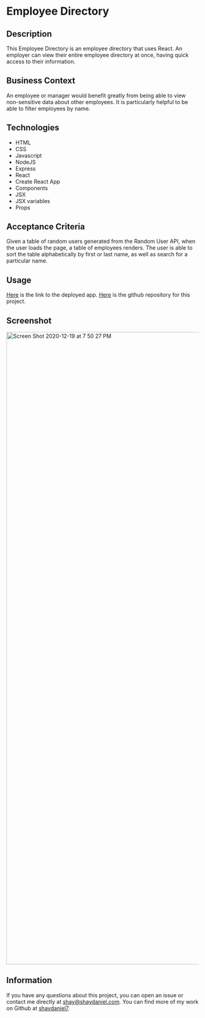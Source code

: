# Employee Directory

## Description
This Employee Directory is an employee directory that uses React. An employer can view their entire employee directory at once, having quick access to their information.

## Business Context
An employee or manager would benefit greatly from being able to view non-sensitive data about other employees. It is particularly helpful to be able to filter employees by name.

## Technologies
* HTML
* CSS
* Javascript
* NodeJS
* Express
* React
* Create React App
* Components
* JSX
* JSX variables
* Props

## Acceptance Criteria
Given a table of random users generated from the Random User API, when the user loads the page, a table of employees renders. The user is able to sort the table alphabetically by first or last name, as well as search for a particular name. 

## Usage

[Here](https://shaydaniel7.github.io/employee-directory/) is the link to the deployed app.  [Here](https://github.com/shaydaniel7/employee-directory "Link to github repository") is the github repository for this project.

## Screenshot
<img width="1654" alt="Screen Shot 2020-12-19 at 7 50 27 PM" src="https://user-images.githubusercontent.com/67557233/102704685-8362fd00-4233-11eb-9f97-4ee4b617c9a6.png">


## Information
If you have any questions about this project, you can open an issue or contact me directly at shay@shaydaniel.com. You can find more of my work on Github at [shaydaniel7](https://github.com/shaydaniel7/).  
